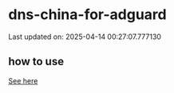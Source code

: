 # dns-china-for-adguard

Last updated on: 2025-04-14 00:27:07.777130

## how to use

[See here](https://github.com/AdguardTeam/AdGuardHome/wiki/Configuration#upstreams-from-file)